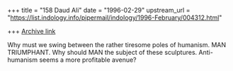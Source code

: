 +++
title = "158 Daud Ali"
date = "1996-02-29"
upstream_url = "https://list.indology.info/pipermail/indology/1996-February/004312.html"

+++
[Archive link](https://list.indology.info/pipermail/indology/1996-February/004312.html)

Why must we swing between the rather tiresome poles of humanism.  MAN 
TRIUMPHANT.  Why should MAN the subject of these sculptures. Anti-
humanism seems a more profitable avenue?




